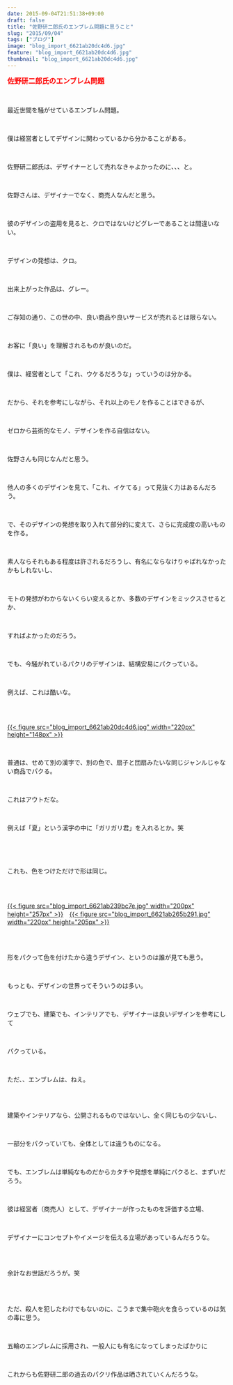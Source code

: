 ```yaml
---
date: 2015-09-04T21:51:38+09:00
draft: false
title: "佐野研二郎氏のエンブレム問題に思うこと"
slug: "2015/09/04"
tags: ["ブログ"]
image: "blog_import_6621ab20dc4d6.jpg"
feature: "blog_import_6621ab20dc4d6.jpg"
thumbnail: "blog_import_6621ab20dc4d6.jpg"
---
```

<p><font color="#ff0000" size="3"><strong>佐野研二郎氏のエンブレム問題</strong></font></p><br/><p>最近世間を騒がせているエンブレム問題。</p><br/><p>僕は経営者としてデザインに関わっているから分かることがある。</p><br/><p>佐野研二郎氏は、デザイナーとして売れなきゃよかったのに、、、と。</p><br/><p>佐野さんは、デザイナーでなく、商売人なんだと思う。</p><br/><p>彼のデザインの盗用を見ると、クロではないけどグレーであることは間違いない。</p><br/><p>デザインの発想は、クロ。</p><br/><p>出来上がった作品は、グレー。</p><br/><p>ご存知の通り、この世の中、良い商品や良いサービスが売れるとは限らない。</p><br/><p>お客に「良い」を理解されるものが良いのだ。</p><br/><p>僕は、経営者として「これ、ウケるだろうな」っていうのは分かる。</p><br/><p>だから、それを参考にしながら、それ以上のモノを作ることはできるが、</p><br/><p>ゼロから芸術的なモノ、デザインを作る自信はない。</p><br/><p>佐野さんも同じなんだと思う。</p><br/><p>他人の多くのデザインを見て、「これ、イケてる」って見抜く力はあるんだろう。</p><br/><p>で、そのデザインの発想を取り入れて部分的に変えて、さらに完成度の高いものを作る。</p><br/><p>素人ならそれもある程度は許されるだろうし、有名にならなけりゃばれなかったかもしれないし、</p><br/><p>モトの発想がわからないくらい変えるとか、多数のデザインをミックスさせるとか、</p><br/><p>すればよかったのだろう。</p><br/><p>でも、今騒がれているパクリのデザインは、結構安易にパクっている。</p><br/><p>例えば、これは酷いな。</p><br/><p><br/><a href="blog_import_6621ab221c57b.jpg">{{< figure src="blog_import_6621ab20dc4d6.jpg" width="220px" height="148px" >}}</a><br/></p><br/><p>普通は、せめて別の漢字で、別の色で、扇子と団扇みたいな同じジャンルじゃない商品でパクる。</p><br/><p>これはアウトだな。</p><br/><p>例えば「夏」という漢字の中に「ガリガリ君」を入れるとか。笑</p><br/><br/><br/><p>これも、色をつけただけで形は同じ。</p><br/><p><br/><a href="blog_import_6621ab24cb9d4.jpg">{{< figure src="blog_import_6621ab239bc7e.jpg" width="200px" height="257px" >}}</a>　<a href="blog_import_6621ab2794eaa.jpg">{{< figure src="blog_import_6621ab265b291.jpg" width="220px" height="205px" >}}</a><br/></p><br/><br/><p>形をパクって色を付けたから違うデザイン、というのは誰が見ても思う。</p><br/><p>もっとも、デザインの世界ってそういうのは多い。</p><br/><p>ウェブでも、建築でも、インテリアでも、デザイナーは良いデザインを参考にして</p><br/><p>パクっている。</p><br/><p>ただ、、エンブレムは、ねえ。</p><br/><br/><p>建築やインテリアなら、公開されるものではないし、全く同じもの少ないし、</p><br/><p>一部分をパクっていても、全体としては違うものになる。</p><br/><p>でも、エンブレムは単純なものだからカタチや発想を単純にパクると、まずいだろう。</p><br/><p>彼は経営者（商売人）として、デザイナーが作ったものを評価する立場、</p><br/><p>デザイナーにコンセプトやイメージを伝える立場があっているんだろうな。</p><br/><br/><p>余計なお世話だろうが。笑</p><br/><br/><p>ただ、殺人を犯したわけでもないのに、こうまで集中砲火を食らっているのは気の毒に思う。</p><br/><p>五輪のエンブレムに採用され、一般人にも有名になってしまったばかりに</p><br/><p>これからも佐野研二郎の過去のパクリ作品は晒されていくんだろうな。</p><br/><br/><br/><br/><br/><br/><br/><br/>

